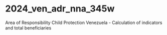 # 2024_ven_adr_nna_345w
Area of Responsibility Child Protection Venezuela - Calculation of indicators and total beneficiaries
